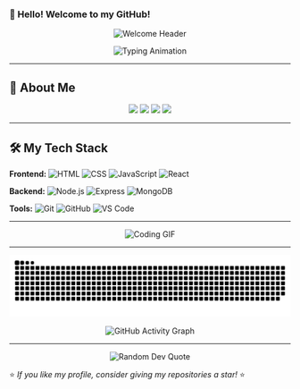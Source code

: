 ### 👋 Hello! Welcome to my GitHub!

<p align="center">
  <img src="https://capsule-render.vercel.app/api?type=waving&color=gradient&height=200&section=header&text=Welcome!&fontSize=35&fontAlignY=40&desc=Frontend%20%26%20Backend%20Developer&descAlignY=65" alt="Welcome Header" />
</p>

<p align="center">
  <img src="https://readme-typing-svg.herokuapp.com?font=Fira+Code&weight=500&size=24&duration=4000&pause=1000&color=36BCF7&center=true&vCenter=true&width=600&lines=Full+Stack+Web+Developer;Passionate+about+Coding;Always+Learning+New+Things;UI/UX+Lover;Open+to+Collaboration" alt="Typing Animation" />
</p>

---

## 🚀 About Me

<p align="center">
  <img src="https://img.shields.io/badge/Code-JavaScript-informational?style=for-the-badge&logo=javascript&logoColor=white&color=yellow" />
  <img src="https://img.shields.io/badge/Framework-React-blue?style=for-the-badge&logo=react&logoColor=white" />
  <img src="https://img.shields.io/badge/Backend-Node.js-green?style=for-the-badge&logo=node.js&logoColor=white" />
  <img src="https://img.shields.io/badge/Design-Figma-purple?style=for-the-badge&logo=figma&logoColor=white" />
</p>

---

## 🛠 My Tech Stack

**Frontend:**
![HTML](https://img.shields.io/badge/-HTML-E34F26?style=flat-square&logo=html5&logoColor=white)
![CSS](https://img.shields.io/badge/-CSS-1572B6?style=flat-square&logo=css3&logoColor=white)
![JavaScript](https://img.shields.io/badge/-JavaScript-F7DF1E?style=flat-square&logo=javascript&logoColor=black)
![React](https://img.shields.io/badge/-React-61DAFB?style=flat-square&logo=react&logoColor=white)

**Backend:**
![Node.js](https://img.shields.io/badge/-Node.js-339933?style=flat-square&logo=node.js&logoColor=white)
![Express](https://img.shields.io/badge/-Express-000000?style=flat-square&logo=express&logoColor=white)
![MongoDB](https://img.shields.io/badge/-MongoDB-47A248?style=flat-square&logo=mongodb&logoColor=white)

**Tools:**
![Git](https://img.shields.io/badge/-Git-F05032?style=flat-square&logo=git&logoColor=white)
![GitHub](https://img.shields.io/badge/-GitHub-181717?style=flat-square&logo=github&logoColor=white)
![VS Code](https://img.shields.io/badge/-VS%20Code-007ACC?style=flat-square&logo=visual-studio-code&logoColor=white)

---

<p align="center">
  <img src="https://media.giphy.com/media/qgQUggAC3Pfv687qPC/giphy.gif" width="600" height="300" alt="Coding GIF" />
</p>

---

<p align="center">
  <img src="https://github.com/Platane/snk/raw/output/github-contribution-grid-snake.svg" alt="Contribution Snake Animation" />
</p>

<p align="center">
  <img src="https://github-readme-activity-graph.vercel.app/graph?username=YOUR_GITHUB_USERNAME&theme=react-dark&hide_border=true&area=true" alt="GitHub Activity Graph" />
</p>

---

<p align="center">
  <img src="https://quotes-github-readme.vercel.app/api?type=horizontal&theme=radical" alt="Random Dev Quote" />
</p>


⭐️ _If you like my profile, consider giving my repositories a star!_ ⭐️
